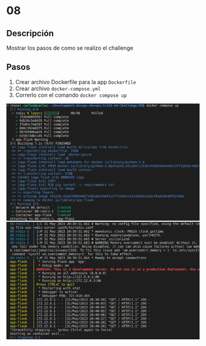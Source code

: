 # 08

## Descripción

Mostrar los pasos de como se realizo el challenge

## Pasos

1. Crear archivo Dockerfile para la app `Dockerfile`
2. Crear archivo `docker-compose.yml`
3. Correrlo con el comando `docker compose up`

![build-containers](images/build-containers.png)
![docker-compose-running](images/docker-compose-running.png)


